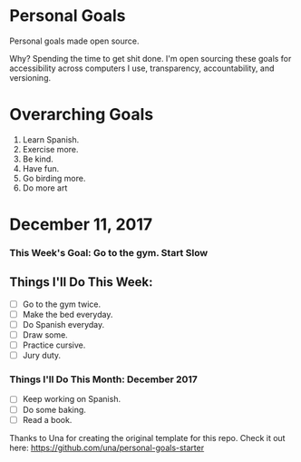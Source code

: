 Personal Goals
==============

Personal goals made open source.

Why? Spending the time to get shit done. I'm open sourcing these goals for accessibility across computers I use, transparency, accountability, and versioning.

# Overarching Goals

1. Learn Spanish.
2. Exercise more.
3. Be kind.
4. Have fun.
5. Go birding more.
6. Do more art

# December 11, 2017

### This Week's Goal: Go to the gym. Start Slow

## Things I'll Do This Week:

- [ ] Go to the gym twice.
- [ ] Make the bed everyday.
- [ ] Do Spanish everyday.
- [ ] Draw some.
- [ ] Practice cursive.
- [ ] Jury duty.

### Things I'll Do This Month: December 2017

- [ ] Keep working on Spanish.
- [ ] Do some baking.
- [ ] Read a book.

Thanks to Una for creating the original template for this repo. Check it out here: https://github.com/una/personal-goals-starter